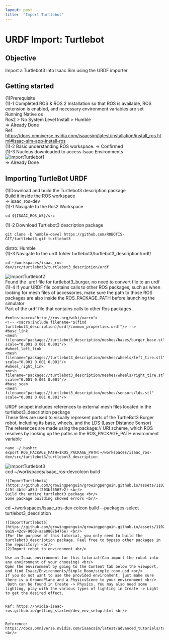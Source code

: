 ```yaml
---
layout: post
title:  "Import Turtlebot"
---
```


# URDF Import: Turtlebot
## Objective
Import a Turtlebot3 into Isaac Sim using the URDF importer <br/>
## Getting started
(1)Prerequisite <br/>
(1)-1 Completed ROS & ROS 2 Installation so that ROS is available, ROS extension is enabled, and necessary environment variables are set <br/>
Running Native os <br/>
Ros2 > No System Level Install > Humble <br/>
=> Already Done <br/>
Ref: https://docs.omniverse.nvidia.com/isaacsim/latest/installation/install_ros.html#isaac-sim-app-install-ros <br/>
(1)-2 Basic understanding ROS workspace.
=> Confirmed <br/>
(1)-3 Nucleus downloaded to access Isaac Environments <br/>
![ImportTurtlebot1](https://github.com/growingpenguin/growingpenguin.github.io/assets/110277903/0584e24f-7f62-498c-9a20-0059e77fa6bb) <br/>
=> Already Done <br/>

## Importing TurtleBot URDF
(1)Download and build the Turtlebot3 description package <br/>
Build it inside the ROS workspace <br/>
=> isaac_ros-dev <br/>
(1)-1 Navigate to the Ros2 Workspace <br/>
```
cd ${ISAAC_ROS_WS}/src
```
(1)-2 Download Turtlebot3 description package <br/>
```
git clone -b humble-devel https://github.com/ROBOTIS-GIT/turtlebot3.git turtlebot3
```
distro: Humble <br/>
(1)-3 Navigate to the urdf folder turtlebot3/turtlebot3_description/urdf/ <br/> 
```
cd ~/workspaces/isaac_ros-dev/src/turtlebot3/turtlebot3_description/urdf
```
![ImportTurtlebot2](https://github.com/growingpenguin/growingpenguin.github.io/assets/110277903/56facf2c-a3ed-41e0-9185-2cb26af1702c) <br/> 
Found the .urdf file for turtlebot3_burger, no need to convert file to an urdf <br/>
(1)-4 If your URDF file contains calls to other ROS packages, such as when looking for mesh files of accessories, make sure the path to those ROS packages are also inside the ROS_PACKAGE_PATH before launching the simulator <br/>
Part of the urdf file that contains calls to other Ros packages <br/>
```
#xmlns:xacro="http://ros.org/wiki/xacro">
<!-- <xacro:include filename="$(find turtlebot3_description)/urdf/common_properties.urdf"/> -->
#base_link
<mesh filename="package://turtlebot3_description/meshes/bases/burger_base.stl" scale="0.001 0.001 0.001"/>
#wheel_left_link
<mesh filename="package://turtlebot3_description/meshes/wheels/left_tire.stl" scale="0.001 0.001 0.001"/>
#wheel_right_link
<mesh filename="package://turtlebot3_description/meshes/wheels/right_tire.stl" scale="0.001 0.001 0.001"/>
#base_scan
<mesh filename="package://turtlebot3_description/meshes/sensors/lds.stl" scale="0.001 0.001 0.001"/>
```
URDF snippet includes references to external mesh files located in the turtlebot3_description package <br/>
These files are used to visually represent parts of the TurtleBot3 Burger robot, including its base, wheels, and the LDS (Laser Distance Sensor) <br/>
The references are made using the package:// URI scheme, which ROS resolves by looking up the paths in the ROS_PACKAGE_PATH environment variable <br/>
```
nano ~/.bashrc
export ROS_PACKAGE_PATH=$ROS_PACKAGE_PATH:~/workspaces/isaac_ros-dev/src/turtlebot3/turtlebot3_description
```
![ImportTurtlebot3](https://github.com/growingpenguin/growingpenguin.github.io/assets/110277903/c3458fbe-ca9b-4f17-bb67-478a72f4bc1a) <br/>
ccd ~/workspaces/isaac_ros-devcolcon build
```
![ImportTurtlebot4](https://github.com/growingpenguin/growingpenguin.github.io/assets/110277903/7e0d10a9-4f5f-4bfd-a85d-f203bf5567e2) <br/>
Build the entire turtlebot3 package <br/>
Some package building showed errors <br/>
```
cd ~/workspaces/isaac_ros-dev
colcon build --packages-select turtlebot3_description
```
![ImportTurtlebot5](https://github.com/growingpenguin/growingpenguin.github.io/assets/110277903/f0677586-9a19-42c9-9068-aaa0807b476e) <br/>
(For the purpose of this tutorial, you only need to build the turtlebot3_description package. Feel free to bypass other packages in the repository) <br/>
(2)Import robot to environment <br/>

Use an Isaac environment for this tutorial(Can import the robot into any environment of your choosing) <br/> 
Open the environment by going to the Content tab below the viewport, and find Isaac/Environments/Simple_Room/simple_room.usd <br/>
If you do not want to use the provided environment, just make sure there is a GroundPlane and a PhysicsScene to your environment <br/>
 Both can be found in Create -> Physics. You may also need some lighting, play with the various types of lighting in Create -> Light to get the desired effect.


Ref: https://nvidia-isaac-ros.github.io/getting_started/dev_env_setup.html <br/>


Reference: https://docs.omniverse.nvidia.com/isaacsim/latest/advanced_tutorials/tutorial_advanced_import_urdf.html <br/>
